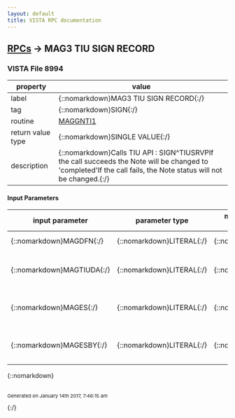```yaml
---
layout: default
title: VISTA RPC documentation
---
```




## [RPCs](TableOfContent.md) &#8594; MAG3 TIU SIGN RECORD 



### VISTA File 8994 


 property | value 
--- | --- 
 label | {::nomarkdown}MAG3 TIU SIGN RECORD{:/}
 tag | {::nomarkdown}SIGN{:/}
 routine | [MAGGNTI1](http://code.osehra.org/dox/Routine_MAGGNTI1_source.html)
 return value type | {::nomarkdown}SINGLE VALUE{:/}
 description | {::nomarkdown}Calls TIU API : SIGN^TIUSRVPIf the call succeeds the Note will be changed to 'completed'If the call fails, the Note status will not be changed.{:/}

#### Input Parameters

| input parameter | parameter type | maximum data length | required | description | 
| --- | --- | --- | --- | --- | 
| {::nomarkdown}MAGDFN{:/} | {::nomarkdown}LITERAL{:/} | {::nomarkdown}60{:/} | {::nomarkdown}true{:/} | {::nomarkdown}Patient DFN{:/} | 
| {::nomarkdown}MAGTIUDA{:/} | {::nomarkdown}LITERAL{:/} | {::nomarkdown}60{:/} | {::nomarkdown}true{:/} | {::nomarkdown}The TIU Document IEN from File ^TIU(8925{:/} | 
| {::nomarkdown}MAGES{:/} | {::nomarkdown}LITERAL{:/} | {::nomarkdown}60{:/} | {::nomarkdown}true{:/} | {::nomarkdown}The users encrypted Electronic Signature.{:/} | 
| {::nomarkdown}MAGESBY{:/} | {::nomarkdown}LITERAL{:/} | {::nomarkdown}30{:/} | {::nomarkdown}true{:/} | {::nomarkdown}The DUZ of the Signer (defaults to Partition Variable: DUZ){:/} | 

{::nomarkdown} <br/><br/><p style="font-size: 11px">Generated on January 14th 2017, 7:46:15 am</p>{:/}